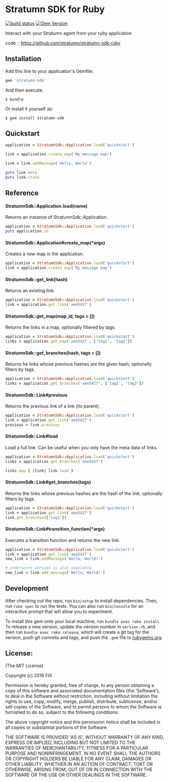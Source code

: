 # Stratumn SDK for Ruby

[![build status](https://travis-ci.org/stratumn/stratumn-sdk-ruby.svg?branch=master)](https://travis-ci.org/stratumn/stratumn-sdk-ruby.svg?branch=master)
[![Gem Version](https://badge.fury.io/rb/stratumn_sdk.svg)](https://badge.fury.io/rb/stratumn_sdk)

Interact with your Stratumn agent from your ruby application

code  :: https://github.com/stratumn/stratumn-sdk-ruby

## Installation

Add this line to your application's Gemfile:

```ruby
gem 'stratumn-sdk'
```

And then execute:

    $ bundle

Or install it yourself as:

    $ gem install stratumn-sdk

## Quickstart

```ruby
application = StratumnSdk::Application.load('quickstart')

link = application.create_map('My message map')

link = link.addMessage('Hello, World')

puts link.meta
puts link.state
```
 
## Reference
 
#### StratumnSdk::Application.load(name)
 
Returns an instance of StratumnSdk::Application.
 
```ruby
application = StratumnSdk::Application.load('quickstart')
puts application.id
```

#### StratumnSdk::Application#create_map(*args)

Creates a new map in the application.

```ruby
application = StratumnSdk::Application.load('quickstart')
link = application.create_map('My message map')
```

#### StratumnSdk::get_link(hash)

Returns an existing link.

```ruby
application = StratumnSdk::Application.load('quickstart')
link = application.get_link('aee5427')
```

#### StratumnSdk::get_map(map_id, tags = [])

Returns the links in a map, optionally filtered by tags.

```ruby
application = StratumnSdk::Application.load('quickstart')
links = application.get_map('aee5427', ['tag1', 'tag2'])
```

#### StratumnSdk::get_branches(hash, tags = [])

Returns he links whose previous hashes are the given hash, optionally filters by tags.

```ruby
application = StratumnSdk::Application.load('quickstart')
links = application.get_branches('aee5427', ['tag1', 'tag2'])
```

#### StratumnSdk::Link#previous

Returns the previous link of a link (its parent).

```ruby
application = StratumnSdk::Application.load('quickstart')
link = application.get_link('aee5427')
previous = link.previous
```

#### StratumnSdk::Link#load

Load a full link. Can be useful when you only have the meta data of links.

```ruby
application = StratumnSdk::Application.load('quickstart')
links = application.get_branches('aee5427')

links.map { |link| link.load }
```

#### StratumnSdk::Link#get_branches(tags)

Returns the links whose previous hashes are the hash of the link, optionally filters by tags.

```ruby
application = StratumnSdk::Application.load('quickstart')
link = application.get_link('aee5427')
link.get_branches(['tag1'])
```

#### StratumnSdk::Link#transition_function(*args)

Executes a transition function and returns the new link.

```ruby
application = StratumnSdk::Application.load('quickstart')
link = application.get_link('aee5427')
new_link = link.addMessage('Hello, World!')

# underscore version is also available
new_link = link.add_message('Hello, World!')
```

## Development

After checking out the repo, run `bin/setup` to install dependencies. Then, run `rake spec` to run the tests. You can also run `bin/console` for an interactive prompt that will allow you to experiment.

To install this gem onto your local machine, run `bundle exec rake install`. To release a new version, update the version number in `version.rb`, and then run `bundle exec rake release`, which will create a git tag for the version, push git commits and tags, and push the `.gem` file to [rubygems.org](https://rubygems.org).

## License:

(The MIT License)

Copyright (c) 2016 FIX

Permission is hereby granted, free of charge, to any person obtaining
a copy of this software and associated documentation files (the
'Software'), to deal in the Software without restriction, including
without limitation the rights to use, copy, modify, merge, publish,
distribute, sublicense, and/or sell copies of the Software, and to
permit persons to whom the Software is furnished to do so, subject to
the following conditions:

The above copyright notice and this permission notice shall be
included in all copies or substantial portions of the Software.

THE SOFTWARE IS PROVIDED 'AS IS', WITHOUT WARRANTY OF ANY KIND,
EXPRESS OR IMPLIED, INCLUDING BUT NOT LIMITED TO THE WARRANTIES OF
MERCHANTABILITY, FITNESS FOR A PARTICULAR PURPOSE AND NONINFRINGEMENT.
IN NO EVENT SHALL THE AUTHORS OR COPYRIGHT HOLDERS BE LIABLE FOR ANY
CLAIM, DAMAGES OR OTHER LIABILITY, WHETHER IN AN ACTION OF CONTRACT,
TORT OR OTHERWISE, ARISING FROM, OUT OF OR IN CONNECTION WITH THE
SOFTWARE OR THE USE OR OTHER DEALINGS IN THE SOFTWARE.
